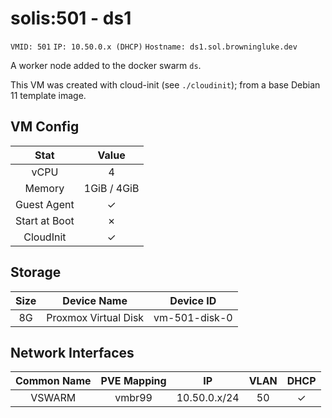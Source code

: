 # solis:501 - ds1

`VMID: 501` `IP: 10.50.0.x (DHCP)` `Hostname: ds1.sol.browningluke.dev`

A worker node added to the docker swarm `ds`.

This VM was created with cloud-init (see `./cloudinit`); from a base Debian 11 template image.

## VM Config
|      Stat     |    Value    |
|:-------------:|:-----------:|
|      vCPU     |      4      |
|     Memory    | 1GiB / 4GiB |
|  Guest Agent  |      ✓      |
| Start at Boot |      ✗      |
|   CloudInit   |      ✓      |

## Storage
| Size |      Device Name     |   Device ID   |
|:----:|:--------------------:|:-------------:|
|  8G  | Proxmox Virtual Disk | vm-501-disk-0 |
  
## Network Interfaces
| Common Name | PVE Mapping |      IP      |  VLAN  |  DHCP  |
|:-----------:|:-----------:|:------------:|:------:|:------:|
|   VSWARM    |    vmbr99   | 10.50.0.x/24 |   50   |    ✓   |
